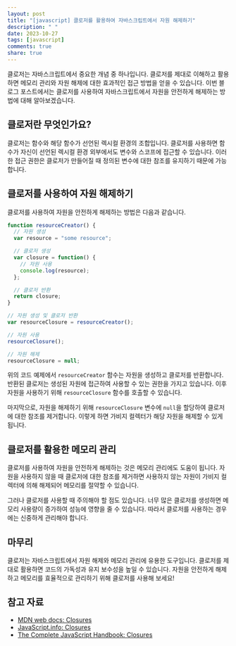 ```yaml
---
layout: post
title: "[javascript] 클로저를 활용하여 자바스크립트에서 자원 해제하기"
description: " "
date: 2023-10-27
tags: [javascript]
comments: true
share: true
---
```


클로저는 자바스크립트에서 중요한 개념 중 하나입니다. 클로저를 제대로 이해하고 활용하면 메모리 관리와 자원 해제에 대한 효과적인 접근 방법을 얻을 수 있습니다. 이번 블로그 포스트에서는 클로저를 사용하여 자바스크립트에서 자원을 안전하게 해제하는 방법에 대해 알아보겠습니다.

## 클로저란 무엇인가요?

클로저는 함수와 해당 함수가 선언된 렉시컬 환경의 조합입니다. 클로저를 사용하면 함수가 자신이 선언된 렉시컬 환경 외부에서도 변수와 스코프에 접근할 수 있습니다. 이러한 접근 권한은 클로저가 만들어질 때 정의된 변수에 대한 참조를 유지하기 때문에 가능합니다.

## 클로저를 사용하여 자원 해제하기

클로저를 사용하여 자원을 안전하게 해제하는 방법은 다음과 같습니다.

```javascript
function resourceCreator() {
  // 자원 생성
  var resource = "some resource";

  // 클로저 생성
  var closure = function() {
    // 자원 사용
    console.log(resource);
  };

  // 클로저 반환
  return closure;
}

// 자원 생성 및 클로저 반환
var resourceClosure = resourceCreator();

// 자원 사용
resourceClosure();

// 자원 해제
resourceClosure = null;
```

위의 코드 예제에서 `resourceCreator` 함수는 자원을 생성하고 클로저를 반환합니다. 반환된 클로저는 생성된 자원에 접근하여 사용할 수 있는 권한을 가지고 있습니다. 이후 자원을 사용하기 위해 `resourceClosure` 함수를 호출할 수 있습니다.

마지막으로, 자원을 해제하기 위해 `resourceClosure` 변수에 `null`을 할당하여 클로저에 대한 참조를 제거합니다. 이렇게 하면 가비지 컬렉터가 해당 자원을 해제할 수 있게 됩니다.

## 클로저를 활용한 메모리 관리

클로저를 사용하여 자원을 안전하게 해제하는 것은 메모리 관리에도 도움이 됩니다. 자원을 사용하지 않을 때 클로저에 대한 참조를 제거하면 사용하지 않는 자원이 가비지 컬렉터에 의해 해제되어 메모리를 절약할 수 있습니다.

그러나 클로저를 사용할 때 주의해야 할 점도 있습니다. 너무 많은 클로저를 생성하면 메모리 사용량이 증가하여 성능에 영향을 줄 수 있습니다. 따라서 클로저를 사용하는 경우에는 신중하게 관리해야 합니다.

## 마무리

클로저는 자바스크립트에서 자원 해제와 메모리 관리에 유용한 도구입니다. 클로저를 제대로 활용하면 코드의 가독성과 유지 보수성을 높일 수 있습니다. 자원을 안전하게 해제하고 메모리를 효율적으로 관리하기 위해 클로저를 사용해 보세요!

## 참고 자료

- [MDN web docs: Closures](https://developer.mozilla.org/ko/docs/Web/JavaScript/Closures)
- [JavaScript.info: Closures](https://javascript.info/closure)
- [The Complete JavaScript Handbook: Closures](https://www.freecodecamp.org/news/the-complete-javascript-handbook-f26b2c71719c/)